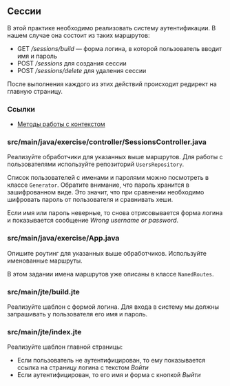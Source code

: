 ## Сессии

В этой практике необходимо реализовать систему аутентификации. В нашем случае она состоит из таких маршрутов:

* GET */sessions/build* — форма логина, в которой пользователь вводит имя и пароль
* POST */sessions* для создания сессии
* POST */sessions/delete* для удаления сессии

После выполнения каждого из этих действий происходит редирект на главную страницу.

### Ссылки

* [Методы работы с контекстом](https://javalin.io/documentation#context)

### src/main/java/exercise/controller/SessionsController.java

Реализуйте обработчики для указанных выше маршрутов. Для работы с пользователями используйте репозиторий `UsersRepository`.

Список пользователей с именами и паролями можно посмотреть в классе `Generator`. Обратите внимание, что пароль хранится в зашифрованном виде. Это значит, что при сравнении необходимо шифровать пароль от пользователя и сравнивать хеши.

Если имя или пароль неверные, то снова отрисовывается форма логина и показывается сообщение *Wrong username or password*.

### src/main/java/exercise/App.java

Опишите роутинг для указанных выше обработчиков. Используйте именованные маршруты.

В этом задании имена маршрутов уже описаны в классе `NamedRoutes`.

### src/main/jte/build.jte

Реализуйте шаблон с формой логина. Для входа в систему мы должны запрашивать у пользователя его имя и пароль.

### src/main/jte/index.jte

Реализуйте шаблон главной страницы:

* Если пользователь не аутентифицирован, то ему показывается ссылка на страницу логина с текстом *Войти*
* Если аутентифицирован, то его имя и форма с кнопкой *Выйти*
